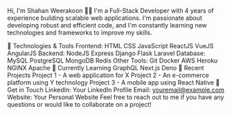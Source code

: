 Hi, I'm Shahan Weerakoon 👋🏽
I'm a Full-Stack Developer with 4 years of experience building scalable web applications. I'm passionate about developing robust and efficient code, and I'm constantly learning new technologies and frameworks to improve my skills.

🔧 Technologies & Tools
Frontend:
HTML
CSS
JavaScript
ReactJS
VueJS
AngularJS
Backend:
NodeJS
Express
Django
Flask
Laravel
Database:
MySQL
PostgreSQL
MongoDB
Redis
Other Tools:
Git
Docker
AWS
Heroku
NGINX
Apache
🌱 Currently Learning
GraphQL
Next.js
Deno
🚀 Recent Projects
Project 1 - A web application for X
Project 2 - An e-commerce platform using Y technology
Project 3 - A mobile app using React Native
💬 Get in Touch
LinkedIn: Your LinkedIn Profile
Email: youremail@example.com
Website: Your Personal Website
Feel free to reach out to me if you have any questions or would like to collaborate on a project!
